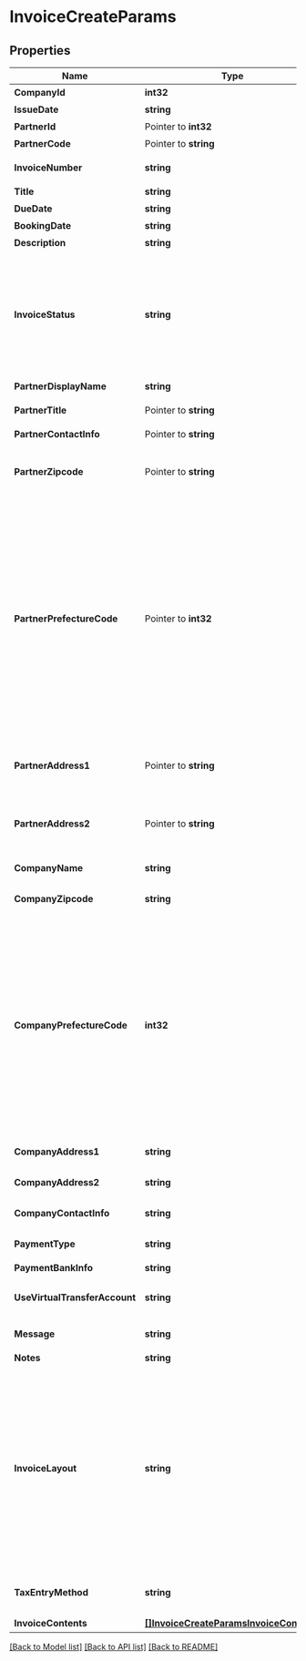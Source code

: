 # InvoiceCreateParams

## Properties

Name | Type | Description | Notes
------------ | ------------- | ------------- | -------------
**CompanyId** | **int32** | 事業所ID | 
**IssueDate** | **string** | 請求日 (yyyy-mm-dd) | [optional] 
**PartnerId** | Pointer to **int32** | 取引先ID | [optional] 
**PartnerCode** | Pointer to **string** | 取引先コード | [optional] 
**InvoiceNumber** | **string** | 請求書番号 (デフォルト: 自動採番されます) | [optional] 
**Title** | **string** | タイトル (デフォルト: 請求書) | [optional] 
**DueDate** | **string** | 期日 (yyyy-mm-dd) | [optional] 
**BookingDate** | **string** | 売上計上日 | [optional] 
**Description** | **string** | 概要 | [optional] 
**InvoiceStatus** | **string** | 請求書ステータス&lt;br&gt; &lt;ul&gt;   &lt;li&gt;draft: 下書き (デフォルト)&lt;/li&gt;   &lt;li&gt;(廃止予定) issue: 発行 (送付待ち (unsubmitted) と同じです。)&lt;/li&gt;   &lt;li&gt;unsubmitted: 送付待ち&lt;/li&gt;   &lt;li&gt;submitted: 送付済み&lt;/li&gt; &lt;/ul&gt; issue, unsubmitted, submitted は請求書承認ワークフローを利用している場合は指定できません。  | [optional] 
**PartnerDisplayName** | **string** | 請求書に表示する取引先名 | 
**PartnerTitle** | Pointer to **string** | 敬称（御中、様、(空白)の3つから選択） | 
**PartnerContactInfo** | Pointer to **string** | 取引先担当者名 | [optional] 
**PartnerZipcode** | Pointer to **string** | 取引先郵便番号 (デフォルトはpartner_idもしくははpartner_codeで指定された取引先設定情報が補完されます) | [optional] 
**PartnerPrefectureCode** | Pointer to **int32** | 取引先都道府県コード（0:北海道、1:青森、2:岩手、3:宮城、4:秋田、5:山形、6:福島、7:茨城、8:栃木、9:群馬、10:埼玉、11:千葉、12:東京、13:神奈川、14:新潟、15:富山、16:石川、17:福井、18:山梨、19:長野、20:岐阜、21:静岡、22:愛知、23:三重、24:滋賀、25:京都、26:大阪、27:兵庫、28:奈良、29:和歌山、30:鳥取、31:島根、32:岡山、33:広島、34:山口、35:徳島、36:香川、37:愛媛、38:高知、39:福岡、40:佐賀、41:長崎、42:熊本、43:大分、44:宮崎、45:鹿児島、46:沖縄) (デフォルトはpartner_idもしくははpartner_codeで指定された取引先設定情報が補完されます) | [optional] 
**PartnerAddress1** | Pointer to **string** | 取引先市区町村・番地 (デフォルトはpartner_idもしくははpartner_codeで指定された取引先設定情報が補完されます) | [optional] 
**PartnerAddress2** | Pointer to **string** | 取引先建物名・部屋番号など (デフォルトはpartner_idもしくははpartner_codeで指定された取引先設定情報が補完されます) | [optional] 
**CompanyName** | **string** | 事業所名 (デフォルトは事業所設定情報が補完されます) | [optional] 
**CompanyZipcode** | **string** | 郵便番号 (デフォルトは事業所設定情報が補完されます) | [optional] 
**CompanyPrefectureCode** | **int32** | 都道府県コード（0:北海道、1:青森、2:岩手、3:宮城、4:秋田、5:山形、6:福島、7:茨城、8:栃木、9:群馬、10:埼玉、11:千葉、12:東京、13:神奈川、14:新潟、15:富山、16:石川、17:福井、18:山梨、19:長野、20:岐阜、21:静岡、22:愛知、23:三重、24:滋賀、25:京都、26:大阪、27:兵庫、28:奈良、29:和歌山、30:鳥取、31:島根、32:岡山、33:広島、34:山口、35:徳島、36:香川、37:愛媛、38:高知、39:福岡、40:佐賀、41:長崎、42:熊本、43:大分、44:宮崎、45:鹿児島、46:沖縄) (デフォルトは事業所設定情報が補完されます) | [optional] 
**CompanyAddress1** | **string** | 市区町村・番地 (デフォルトは事業所設定情報が補完されます) | [optional] 
**CompanyAddress2** | **string** | 建物名・部屋番号など (デフォルトは事業所設定情報が補完されます) | [optional] 
**CompanyContactInfo** | **string** | 事業所担当者名 (デフォルトは事業所設定情報が補完されます) | [optional] 
**PaymentType** | **string** | 支払方法 (振込: transfer, 引き落とし: direct_debit) | [optional] 
**PaymentBankInfo** | **string** | 支払口座 | [optional] 
**UseVirtualTransferAccount** | **string** | 振込専用口座の利用(利用しない: not_use(デフォルト), 利用する: use) | [optional] 
**Message** | **string** | メッセージ (デフォルト: 下記の通りご請求申し上げます。) | [optional] 
**Notes** | **string** | 備考 | [optional] 
**InvoiceLayout** | **string** | 請求書レイアウト * &#x60;default_classic&#x60; - レイアウト１/クラシック (デフォルト)  * &#x60;standard_classic&#x60; - レイアウト２/クラシック  * &#x60;envelope_classic&#x60; - 封筒１/クラシック  * &#x60;carried_forward_standard_classic&#x60; - レイアウト３（繰越金額欄あり）/クラシック  * &#x60;carried_forward_envelope_classic&#x60; - 封筒２（繰越金額欄あり）/クラシック  * &#x60;default_modern&#x60; - レイアウト１/モダン  * &#x60;standard_modern&#x60; - レイアウト２/モダン  * &#x60;envelope_modern&#x60; - 封筒/モダン | [optional] 
**TaxEntryMethod** | **string** | 請求書の消費税計算方法(inclusive: 内税表示, exclusive: 外税表示 (デフォルト)) | [optional] 
**InvoiceContents** | [**[]InvoiceCreateParamsInvoiceContents**](invoiceCreateParams_invoice_contents.md) | 請求内容 | [optional] 

[[Back to Model list]](../README.md#documentation-for-models) [[Back to API list]](../README.md#documentation-for-api-endpoints) [[Back to README]](../README.md)


